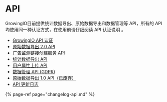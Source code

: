 # API

GrowingIO目前提供统计数据导出、原始数据导出和数据管理等 API，所有的 API 均使用同一种认证方式，在使用前请仔细阅读 API 认证说明 。

* [GrowingIO API 认证](authentication.md)
* [原始数据导出 2.0 API](raw-data-export-2.0.md)
* [广告监测链接创建服务 API](ads-tracking-api.md)
* [统计数据导出 API](reporting-api.md)
* [用户属性上传 API](user-property-upload.md)
* [数据管理 API \(GDPR\)](delete-visitor-api.md)
* [原始数据导出 1.0 API（已废弃）](raw-data-export-1.0.md)
* [API 更新日志](changelog-api.md)

{% page-ref page="changelog-api.md" %}

  





